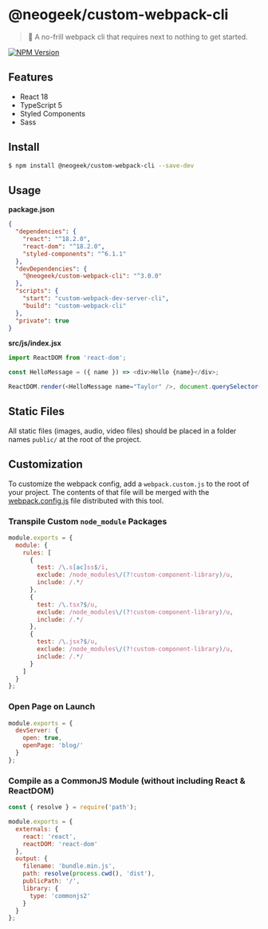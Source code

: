 # @neogeek/custom-webpack-cli

> 🎒 A no-frill webpack cli that requires next to nothing to get started.

[![NPM Version](http://img.shields.io/npm/v/@neogeek/custom-webpack-cli.svg?style=flat)](https://www.npmjs.org/package/@neogeek/custom-webpack-cli)

## Features

- React 18
- TypeScript 5
- Styled Components
- Sass

## Install

```bash
$ npm install @neogeek/custom-webpack-cli --save-dev
```

## Usage

**package.json**

```json
{
  "dependencies": {
    "react": "^18.2.0",
    "react-dom": "^18.2.0",
    "styled-components": "^6.1.1"
  },
  "devDependencies": {
    "@neogeek/custom-webpack-cli": "^3.0.0"
  },
  "scripts": {
    "start": "custom-webpack-dev-server-cli",
    "build": "custom-webpack-cli"
  },
  "private": true
}
```

**src/js/index.jsx**

```javascript
import ReactDOM from 'react-dom';

const HelloMessage = ({ name }) => <div>Hello {name}</div>;

ReactDOM.render(<HelloMessage name="Taylor" />, document.querySelector('body'));
```

## Static Files

All static files (images, audio, video files) should be placed in a folder names `public/` at the root of the project.

## Customization

To customize the webpack config, add a `webpack.custom.js` to the root of your project. The contents of that file will be merged with the [webpack.config.js](webpack.config.js) file distributed with this tool.

### Transpile Custom `node_module` Packages

```javascript
module.exports = {
  module: {
    rules: [
      {
        test: /\.s[ac]ss$/i,
        exclude: /node_modules\/(?!custom-component-library)/u,
        include: /.*/
      },
      {
        test: /\.tsx?$/u,
        exclude: /node_modules\/(?!custom-component-library)/u,
        include: /.*/
      },
      {
        test: /\.jsx?$/u,
        exclude: /node_modules\/(?!custom-component-library)/u,
        include: /.*/
      }
    ]
  }
};
```

### Open Page on Launch

```javascript
module.exports = {
  devServer: {
    open: true,
    openPage: 'blog/'
  }
};
```

### Compile as a CommonJS Module (without including React & ReactDOM)

```javascript
const { resolve } = require('path');

module.exports = {
  externals: {
    react: 'react',
    reactDOM: 'react-dom'
  },
  output: {
    filename: 'bundle.min.js',
    path: resolve(process.cwd(), 'dist'),
    publicPath: '/',
    library: {
      type: 'commonjs2'
    }
  }
};
```
